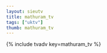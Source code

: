 ```yaml
--- 
layout: sieutv
title: mathuram_tv
tags: ["uktv"]
thumb: mathuram_tv
---
```

{% include tvadv key=mathuram_tv %}

